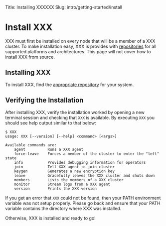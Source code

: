 Title: Installing XXXXXX
Slug: intro/getting-started/install


# Install XXX

XXX must first be installed on every node that will be a member of a
XXX cluster. To make installation easy, XXX is provides with [repositories](/downloads.html) for all supported platforms and
architectures. This page will not cover how to install XXX from source.

## Installing XXX

To install XXX, find the [appropriate repository](/downloads.html) for
your system.


## Verifying the Installation

After installing XXX, verify the installation worked by opening a new
terminal session and checking that `XXX` is available. By executing
`XXX` you should see help output similar to that below:

```
$ XXX
usage: XXX [--version] [--help] <command> [<args>]

Available commands are:
    agent          Runs a XXX agent
    force-leave    Forces a member of the cluster to enter the "left" state
    info           Provides debugging information for operators
    join           Tell XXX agent to join cluster
    keygen         Generates a new encryption key
    leave          Gracefully leaves the XXX cluster and shuts down
    members        Lists the members of a XXX cluster
    monitor        Stream logs from a XXX agent
    version        Prints the XXX version
```

If you get an error that `XXX` could not be found, then your PATH
environment variable was not setup properly. Please go back and ensure
that your PATH variable contains the directory where XXX was installed.

Otherwise, XXX is installed and ready to go!
